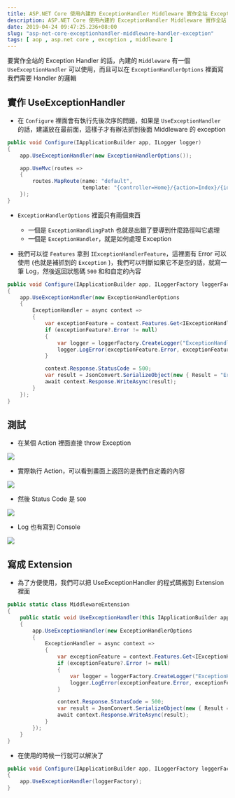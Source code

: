 ```yaml
---
title: ASP.NET Core 使用內建的 ExceptionHandler Middleware 實作全站 Exception 處理
description: ASP.NET Core 使用內建的 ExceptionHandler Middleware 實作全站 Exception 處理
date: 2019-04-24 09:47:25.236+08:00
slug: "asp-net-core-exceptionhandler-middleware-handler-exception"
tags: [ aop , asp.net core , exception , middleware ]
---
```


要實作全站的 Exception Handler 的話，內建的 `Middleware` 有一個 `UseExceptionHandler` 可以使用，而且可以在 `ExceptionHandlerOptions` 裡面寫我們需要 Handler 的邏輯

## 實作 UseExceptionHandler

- 在 `Configure` 裡面會有執行先後次序的問題，如果是 `UseExceptionHandler` 的話，建議放在最前面，這樣子才有辦法抓到後面 Middleware 的 exception

```csharp
public void Configure(IApplicationBuilder app, ILogger logger)
{
    app.UseExceptionHandler(new ExceptionHandlerOptions());

    app.UseMvc(routes =>
    {
        routes.MapRoute(name: "default",
                        template: "{controller=Home}/{action=Index}/{id?}");
    });
}
```

- `ExceptionHandlerOptions` 裡面只有兩個東西
	- 一個是 `ExceptionHandlingPath` 也就是出錯了要導到什麼路徑叫它處理
	- 一個是 `ExceptionHandler`，就是如何處理 Exception

- 我們可以從 `Features` 拿到 `IExceptionHandlerFeature`，這裡面有 Error 可以使用 (也就是補抓到的 `Exception` )，我們可以判斷如果它不是空的話，就寫一筆 Log，然後返回狀態碼 `500` 和和自定的內容

```csharp
public void Configure(IApplicationBuilder app, ILoggerFactory loggerFactory)
{
    app.UseExceptionHandler(new ExceptionHandlerOptions
    {
        ExceptionHandler = async context =>
        {
            var exceptionFeature = context.Features.Get<IExceptionHandlerFeature>();
            if (exceptionFeature?.Error != null)
            {
                var logger = loggerFactory.CreateLogger("ExceptionHandler");
                logger.LogError(exceptionFeature.Error, exceptionFeature.Error.Message);
            }

            context.Response.StatusCode = 500;
            var result = JsonConvert.SerializeObject(new { Result = "Error" });
            await context.Response.WriteAsync(result);
        }
    });
}
```

## 測試

- 在某個 Action 裡面直接 throw Exception

![](/images/404.webp)

- 實際執行 Action，可以看到畫面上返回的是我們自定義的內容

![](/images/404.webp)

- 然後 Status Code 是 `500`

![](/images/404.webp)

- Log 也有寫到 Console

![](/images/404.webp)

## 寫成 Extension

- 為了方便使用，我們可以把 UseExceptionHandler 的程式碼搬到 Extension 裡面

```csharp
public static class MiddlewareExtension
{
    public static void UseExceptionHandler(this IApplicationBuilder app, ILoggerFactory loggerFactory)
    {
        app.UseExceptionHandler(new ExceptionHandlerOptions
        {
            ExceptionHandler = async context =>
            {
                var exceptionFeature = context.Features.Get<IExceptionHandlerFeature>();
                if (exceptionFeature?.Error != null)
                {
                    var logger = loggerFactory.CreateLogger("ExceptionHandler");
                    logger.LogError(exceptionFeature.Error, exceptionFeature.Error.Message);
                }

                context.Response.StatusCode = 500;
                var result = JsonConvert.SerializeObject(new { Result = "Error" });
                await context.Response.WriteAsync(result);
            }
        });
    }
}
```

- 在使用的時候一行就可以解決了

```csharp
public void Configure(IApplicationBuilder app, ILoggerFactory loggerFactory)
{
    app.UseExceptionHandler(loggerFactory);
}
```